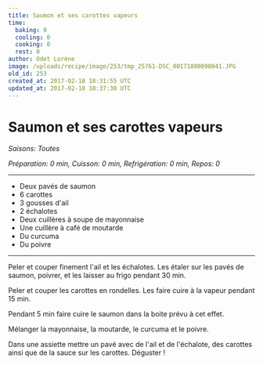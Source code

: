 ```yaml
---
title: Saumon et ses carottes vapeurs
time:
  baking: 0
  cooling: 0
  cooking: 0
  rest: 0
author: Odet Lorène
image: /uploads/recipe/image/253/tmp_25761-DSC_00171800090041.JPG
old_id: 253
created_at: 2017-02-18 18:31:55 UTC
updated_at: 2017-02-18 18:37:30 UTC
---
```


# Saumon et ses carottes vapeurs

_Saisons: Toutes_

_Préparation: 0 min, Cuisson: 0 min, Refrigération: 0 min, Repos: 0_

---

- Deux pavés de saumon
- 6 carottes
- 3 gousses d'ail
- 2 échalotes
- Deux cuillères à soupe de mayonnaise
- Une cuillère à café de moutarde
- Du curcuma
- Du poivre

---

Peler et couper finement l'ail et les échalotes. Les étaler sur les pavés de saumon, poivrer, et les laisser au frigo pendant 30 min.

Peler et couper les carottes en rondelles. Les faire cuire à la vapeur pendant 15 min.

Pendant 5 min faire cuire le saumon dans la boite prévu à cet effet.

Mélanger la mayonnaise, la moutarde, le curcuma et le poivre.

Dans une assiette mettre un pavé avec de l'ail et de l'échalote, des carottes ainsi que de la sauce sur les carottes. Déguster !
